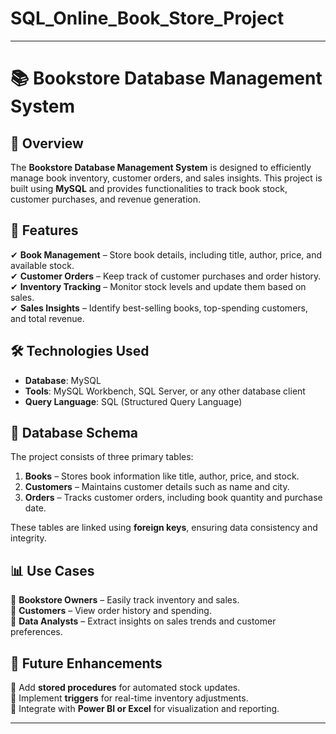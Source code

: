 # SQL_Online_Book_Store_Project

---

# **📚 Bookstore Database Management System**  

## **📝 Overview**  
The **Bookstore Database Management System** is designed to efficiently manage book inventory, customer orders, and sales insights. This project is built using **MySQL** and provides functionalities to track book stock, customer purchases, and revenue generation.  

## **🔹 Features**  
✔ **Book Management** – Store book details, including title, author, price, and available stock.  
✔ **Customer Orders** – Keep track of customer purchases and order history.  
✔ **Inventory Tracking** – Monitor stock levels and update them based on sales.  
✔ **Sales Insights** – Identify best-selling books, top-spending customers, and total revenue.  

## **🛠️ Technologies Used**  
- **Database**: MySQL  
- **Tools**: MySQL Workbench, SQL Server, or any other database client  
- **Query Language**: SQL (Structured Query Language)  

## **📌 Database Schema**  
The project consists of three primary tables:  

1. **Books** – Stores book information like title, author, price, and stock.  
2. **Customers** – Maintains customer details such as name and city.  
3. **Orders** – Tracks customer orders, including book quantity and purchase date.  

These tables are linked using **foreign keys**, ensuring data consistency and integrity.  

## **📊 Use Cases**  
🔹 **Bookstore Owners** – Easily track inventory and sales.  
🔹 **Customers** – View order history and spending.  
🔹 **Data Analysts** – Extract insights on sales trends and customer preferences.  

## **🚀 Future Enhancements**  
🔸 Add **stored procedures** for automated stock updates.  
🔸 Implement **triggers** for real-time inventory adjustments.  
🔸 Integrate with **Power BI or Excel** for visualization and reporting.  

---
